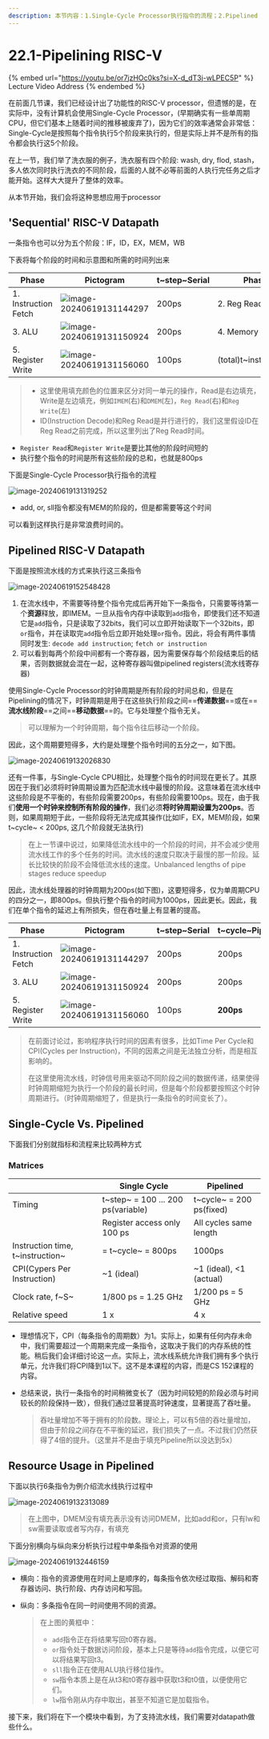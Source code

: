 ```yaml
---
description: 本节内容：1.Single-Cycle Processor执行指令的流程；2.Pipelined Processor执行指令的流程；3. 二者在指标上进行比较；4. 流水线中资源的利用；
---
```


# 22.1-Pipelining RISC-V

{% embed url="https://youtu.be/or7jzHOc0ks?si=X-d_dT3j-wLPEC5P" %}
Lecture Video Address
{% endembed %}

在前面几节课，我们已经设计出了功能性的RISC-V processor，但遗憾的是，在实际中，没有计算机会使用Single-Cycle Processor，(早期确实有一些单周期CPU，但它们基本上随着时间的推移被废弃了)，因为它们的效率通常会非常低：Single-Cycle是按照每个指令执行5个阶段来执行的，但是实际上并不是所有的指令都会执行这5个阶段。

在上一节，我们举了洗衣服的例子，洗衣服有四个阶段: wash, dry, flod, stash，多人依次同时执行洗衣的不同阶段，后面的人就不必等前面的人执行完任务之后才能开始。这样大大提升了整体的效率。

从本节开始，我们会将这种思想应用于processor

## 'Sequential' RISC-V Datapath

一条指令也可以分为五个阶段：IF，ID，EX，MEM，WB

下表将每个阶段的时间和示意图和所需的时间列出来

| Phase                | Pictogram                                                    | t~step~Serial | Phase                 | Pictogram                                                    | t~step~Serial |
| -------------------- | ------------------------------------------------------------ | ------------- | --------------------- | ------------------------------------------------------------ | ------------- |
| 1. Instruction Fetch | ![image-20240619131144297](.image/image-20240619131144297.png) | 200ps         | 2. Reg Read           | ![image-20240619131147837](.image/image-20240619131147837.png) | 100ps         |
| 3. ALU               | ![image-20240619131150924](.image/image-20240619131150924.png) | 200ps         | 4. Memory             | ![image-20240619131153441](.image/image-20240619131153441.png) | 200ps         |
| 5. Register Write    | ![image-20240619131156060](.image/image-20240619131156060.png) | 100ps         | (total)t~instruction~ | ![image-20240619131159392](.image/image-20240619131159392.png) | 800ps         |

> - 这里使用填充颜色的位置来区分对同一单元的操作，Read是右边填充，Write是左边填充，例如`IMEM`(右)和`DMEM`(左)，`Reg Read`(右)和`Reg Write`(左)
> - ID(Instruction Decode)和Reg Read是并行进行的，我们这里假设ID在Reg Read之前完成，所以这里列出了Reg Read时间。

- `Register Read`和`Register Write`是要比其他的阶段时间短的
- 执行整个指令的时间是所有这些阶段的总和，也就是800ps

下面是Single-Cycle Processor执行指令的流程

![image-20240619131319252](.image/image-20240619131319252.png)

- add, or, sll指令都没有MEM的阶段的，但是都需要等这个时间

可以看到这样执行是非常浪费时间的。

## Pipelined RISC-V Datapath

下面是按照流水线的方式来执行这三条指令

![image-20240619152548428](.image/image-20240619152548428.png)

1. 在流水线中，不需要等待整个指令完成后再开始下一条指令，只需要等待第一个**资源**释放，即IMEM。一旦从指令内存中读取到`add`指令，即使我们还不知道它是`add`指令，只是读取了32bits，我们可以立即开始读取下一个32bits，即`or`指令，并在读取完`add`指令后立即开始处理`or`指令。因此，将会有两件事情同时发生: `decode add instruction`; `fetch or instruction`
2. 可以看到每两个阶段中间都有一个寄存器，因为需要保存每个阶段结束后的结果，否则数据就会混在一起，这种寄存器叫做pipelined registers(流水线寄存器)

使用Single-Cycle Processor的时钟周期是所有阶段的时间总和，但是在Pipelining的情况下，时钟周期是用于在这些执行阶段之间==**传递数据**==或在==**流水线阶段**==之间==**移动数据**==的。它与处理整个指令无关。

> 可以理解为一个时钟周期，每个指令往后移动一个阶段。

因此，这个周期要短得多，大约是处理整个指令时间的五分之一，如下图。

![image-20240619132026830](.image/image-20240619132026830.png)

还有一件事，与Single-Cycle CPU相比，处理整个指令的时间现在更长了。其原因在于我们必须将时钟周期设置为匹配流水线中最慢的阶段。这意味着在流水线中这些阶段是不平衡的，有些阶段需要200ps，有些阶段需要100ps。现在，由于我们**使用一个时钟来控制所有阶段的操作**，我们必须**将时钟周期设置为200ps**。否则，如果周期短于此，一些阶段将无法完成其操作(比如IF，EX，MEM阶段，如果t~cycle~ < 200ps, 这几个阶段就无法执行)

> 在上一节课中说过，如果降低流水线中的一个阶段的时间，并不会减少使用流水线工作的多个任务的时间。流水线的速度只取决于最慢的那一阶段。延长比较快的阶段不会降低流水线的速度。Unbalanced lengths of pipe stages reduce speedup

因此，流水线处理器的时钟周期为200ps(如下图)，这要短得多，仅为单周期CPU的四分之一，即800ps。但执行整个指令的时间为1000ps，因此更长。因此，我们在单个指令的延迟上有所损失，但在吞吐量上有显著的提高。

| Phase                | Pictogram                                                    | t~step~Serial | t~cycle~Pipelined | Phase                 | Pictogram                                                    | t~step~Serial | t~cycle~Pipelined |
| -------------------- | ------------------------------------------------------------ | ------------- | ----------------- | --------------------- | ------------------------------------------------------------ | ------------- | ----------------- |
| 1. Instruction Fetch | ![image-20240619131144297](file://D:/%E6%96%87%E4%BB%B6/%E7%AC%94%E8%AE%B0/CS61C-Notes/notes/notes/lec22-pipelining-ii/.image/image-20240619131144297.png?lastModify=1718774008) | 200ps         | 200ps             | 2. Reg Read           | ![image-20240619131147837](file://D:/%E6%96%87%E4%BB%B6/%E7%AC%94%E8%AE%B0/CS61C-Notes/notes/notes/lec22-pipelining-ii/.image/image-20240619131147837.png?lastModify=1718774008) | 100ps         | **200ps**         |
| 3. ALU               | ![image-20240619131150924](file://D:/%E6%96%87%E4%BB%B6/%E7%AC%94%E8%AE%B0/CS61C-Notes/notes/notes/lec22-pipelining-ii/.image/image-20240619131150924.png?lastModify=1718774008) | 200ps         | 200ps             | 4. Memory             | ![image-20240619131153441](file://D:/%E6%96%87%E4%BB%B6/%E7%AC%94%E8%AE%B0/CS61C-Notes/notes/notes/lec22-pipelining-ii/.image/image-20240619131153441.png?lastModify=1718774008) | 200ps         | 200ps             |
| 5. Register Write    | ![image-20240619131156060](file://D:/%E6%96%87%E4%BB%B6/%E7%AC%94%E8%AE%B0/CS61C-Notes/notes/notes/lec22-pipelining-ii/.image/image-20240619131156060.png?lastModify=1718774008) | 100ps         | **200ps**         | (total)t~instruction~ | ![image-20240619131159392](file://D:/%E6%96%87%E4%BB%B6/%E7%AC%94%E8%AE%B0/CS61C-Notes/notes/notes/lec22-pipelining-ii/.image/image-20240619131159392.png?lastModify=1718774008) | 800ps         | **1000ps**        |

> 在前面讨论过，影响程序执行时间的因素有很多，比如Time Per Cycle和CPI(Cycles per Instruction)，不同的因素之间是无法独立分析，而是相互影响的。
>
> 在这里使用流水线，时钟信号用来驱动不同阶段之间的数据传递，结果使得时钟周期缩短为执行一个阶段的最长时间，但是每个阶段都要按照这个时钟周期进行。（时钟周期缩短了，但是执行一条指令的时间变长了）。

## Single-Cycle Vs. Pipelined

下面我们分别就指标和流程来比较两种方式

### Matrices

|                                  | Single Cycle                       | Pipelined                |
| -------------------------------- | ---------------------------------- | ------------------------ |
| Timing                           | t~step~ = 100 ... 200 ps(variable) | t~cycle~ = 200 ps(fixed) |
|                                  | Register access only 100 ps        | All cycles same length   |
| Instruction time, t~instruction~ | = t~cycle~ = 800ps                 | 1000ps                   |
| CPI(Cypers Per Instruction)      | ~1 (ideal)                         | ~1 (ideal), <1 (actual)  |
| Clock rate, f~S~                 | 1/800 ps = 1.25 GHz                | 1/200 ps = 5 GHz         |
| Relative speed                   | 1 x                                | 4 x                      |

- 理想情况下，CPI（每条指令的周期数）为1。实际上，如果有任何内存未命中，我们需要超过一个周期来完成一条指令，这取决于我们的内存系统的性能。稍后我们会详细讨论这一点。实际上，流水线系统允许我们拥有多个执行单元，允许我们将CPI降到1以下。这不是本课程的内容，而是CS 152课程的内容。

- 总结来说，执行一条指令的时间稍微变长了（因为时间较短的阶段必须与时间较长的阶段保持一致），但我们通过显著提高时钟速度，显著提高了吞吐量。

    > 吞吐量增加不等于拥有的阶段数。理论上，可以有5倍的吞吐量增加，但由于阶段之间存在不平衡的延迟，我们损失了一点。不过我们仍然获得了4倍的提升。（这里并不是由于填充Pipeline所以没达到5x）

## Resource Usage in Pipelined

下面以执行6条指令为例介绍流水线执行过程中

![image-20240619132313089](.image/image-20240619132313089.png)

> 在上图中，DMEM没有填充表示没有访问DMEM，比如add和or，只有lw和sw需要读取或者写内存，有填充

下面分别横向与纵向来分析执行过程中单条指令对资源的使用

![image-20240619132446159](.image/image-20240619132446159.png)

- 横向：指令的资源使用在时间上是顺序的，每条指令依次经过取指、解码和寄存器访问、执行阶段、内存访问和写回。

- 纵向：多条指令在同一时间使用不同的资源。

    > 在上图的黄框中：
    >
    > - `add`指令正在将结果写回t0寄存器。
    > - `or`指令处于数据访问阶段，基本上只是等待`add`指令完成，以便它可以将结果写回t3。
    > - `sll`指令正在使用ALU执行移位操作。
    > - `sw`指令本质上是在从t3和t0寄存器中获取t3和t0值，以便使用它们。
    > - `lw`指令刚从内存中取出，甚至不知道它是加载指令。

接下来，我们将在下一个模块中看到，为了支持流水线，我们需要对datapath做些什么。
